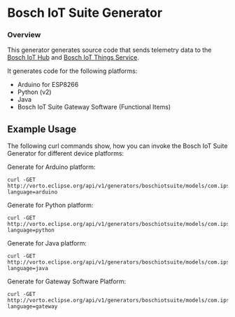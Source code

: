 # Bosch IoT Suite Generator

### Overview

This generator generates source code that sends telemetry data to the [Bosch IoT Hub](https://www.bosch-iot-suite.com/hub/) and [Bosch IoT Things Service](https://www.bosch-iot-suite.com/things/). 

It generates code for the following platforms:

- Arduino for ESP8266
- Python (v2)
- Java
- Bosch IoT Suite Gateway Software (Functional Items)

## Example Usage

The following curl commands show, how you can invoke the Bosch IoT Suite Generator for different device platforms:

Generate for Arduino platform:

	curl -GET http://vorto.eclipse.org/api/v1/generators/boschiotsuite/models/com.ipso.smartobjects.Load_Control:1.1.0?language=arduino

Generate for Python platform:

	curl -GET http://vorto.eclipse.org/api/v1/generators/boschiotsuite/models/com.ipso.smartobjects.Load_Control:1.1.0?language=python

Generate for Java platform:

	curl -GET http://vorto.eclipse.org/api/v1/generators/boschiotsuite/models/com.ipso.smartobjects.Load_Control:1.1.0?language=java

Generate for Gateway Software Platform:

	curl -GET http://vorto.eclipse.org/api/v1/generators/boschiotsuite/models/com.ipso.smartobjects.Load_Control:1.1.0?language=gateway

	
